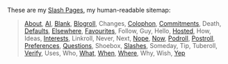 These are my [Slash Pages](https://slashpages.net/), my human-readable sitemap:

> [About](/about/), [AI](/ai/), [Blank](/blank/), [Blogroll](/blogroll/), Changes, [Colophon](/colophon/), [Commitments](/commitments/), Death, [Defaults](/defaults/), [Elsewhere](/elsewhere/), [Favourites](/favourites/), Follow, Guy, Hello, [Hosted](/hosted/), How, Ideas, [Interests](/interests/), Linkroll, Never, Next, [Nope](/nope/), [Now](/now/), [Podroll](/podroll/), [Postroll](/postroll/), [Preferences](/preferences/), [Questions](/questions/), Shoebox, [Slashes](/slashes/), Someday, Tip, Tuberoll, [Verify](/verify/), Uses, Who, [What](/what/), [When](/when/), [Where](/where/), Why, Wish, [Yep](/yep/)


<!-- To consider
  Carry
  Green
  Junk
  Pfp
-->

<!--
  Robots redirects to AI
  Hills redirects to Commitments
  Canon redirects to Favourites
  Posse redirects to Hosted
  Chipotle redirects to Preferences
-->
